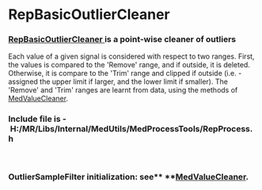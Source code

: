 # RepBasicOutlierCleaner
### [RepBasicOutlierCleaner ](http://node-04/Libs/html/classRepBasicOutlierCleaner)is a point-wise cleaner of outliers
Each value of a given signal is considered with respect to two ranges. First, the values is compared to the 'Remove' range, and if outside, it is deleted. Otherwise, it is compare to the 'Trim' range and clipped if outside (i.e. - assigned the upper limit if larger, and the lower limit if smaller). The 'Remove' and 'Trim' ranges are learnt from data, using the methods of [MedValueCleaner](../MedValueCleaner).
### Include file is - H:/MR/Libs/Internal/MedUtils/MedProcessTools/RepProcess.h
 
### OutlierSampleFilter initialization: see** **[**MedValueCleane**r](http://confluence:8090/display/WIK/MedValueCleaner).
